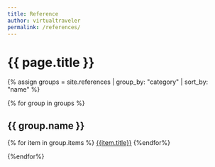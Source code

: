 ```yaml
---
title: Reference
author: virtualtraveler
permalink: /references/
---
```



# {{ page.title }}


{% assign groups = site.references | group_by: "category" | sort_by: "name" %}

{% for group in groups %}

## {{ group.name }}

{% for item in group.items %}
<a href="{{ item.url }}">{{item.title}}</a>
{%endfor%}
  
{%endfor%}
